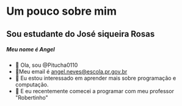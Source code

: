 # Um pouco sobre mim
## Sou estudante do José siqueira Rosas
##### Meu nome é Angel
- 👋 Ola, sou @Pitucha0110
- 🦖Meu email é angel.neves@escola.pr.gov.br
- 👀 Eu estou interessado em aprender mais sobre programação e computação.
- 🌱 E eu recentemente comecei a programar com meu professor "Robertinho"
<!---
Pitucha0110/Pitucha0110 is a ✨ special ✨ repository because its `README.md` (this file) appears on your GitHub profile.
You can click the Preview link to take a look at your changes.
--->
